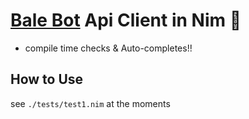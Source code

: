# [Bale Bot](https://dev.bale.ai/api/) Api Client in Nim 👑
+ compile time checks & Auto-completes!!

## How to Use
see `./tests/test1.nim` at the moments
